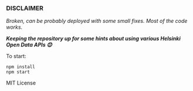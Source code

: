 ### DISCLAIMER
_Broken, can be probably deployed with some small fixes. Most of the code works._

**_Keeping the repository up for some hints about using various Helsinki Open Data APIs 😊_**

To start:
```
npm install
npm start
```

MIT License
